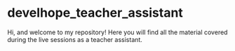 # develhope_teacher_assistant
Hi, and welcome to my repository! Here you will find all the material covered during the live sessions as a teacher assistant.
